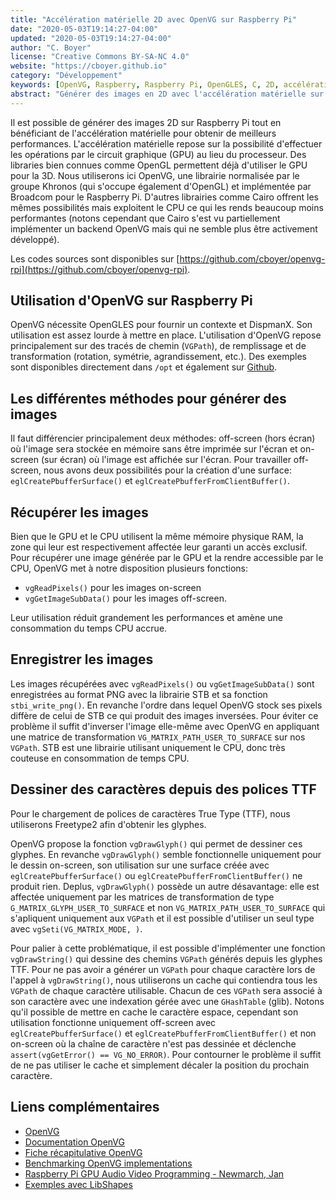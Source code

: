 ```yaml
---
title: "Accélération matérielle 2D avec OpenVG sur Raspberry Pi"
date: "2020-05-03T19:14:27-04:00"
updated: "2020-05-03T19:14:27-04:00"
author: "C. Boyer"
license: "Creative Commons BY-SA-NC 4.0"
website: "https://cboyer.github.io"
category: "Développement"
keywords: [OpenVG, Raspberry, Raspberry Pi, OpenGLES, C, 2D, accélération matérielle]
abstract: "Générer des images en 2D avec l'accélération matérielle sur Raspberry Pi via OpenVG."
---
```



Il est possible de générer des images 2D sur Raspberry Pi tout en bénéficiant de l'accélération matérielle pour obtenir de meilleurs performances.
L'accélération matérielle repose sur la possibilité d'effectuer les opérations par le circuit graphique (GPU) au lieu du processeur. 
Des libraries bien connues comme OpenGL permettent déjà d'utiliser le GPU pour la 3D. Nous utiliserons ici OpenVG, une librairie normalisée par le groupe Khronos (qui s'occupe également d'OpenGL) et implémentée par Broadcom pour le Raspberry Pi. D'autres librairies comme Cairo offrent les mêmes possibilités mais exploitent le CPU ce qui les rends beaucoup moins performantes (notons cependant que Cairo s'est vu partiellement implémenter un backend OpenVG mais qui ne semble plus être activement développé).

Les codes sources sont disponibles sur [https://github.com/cboyer/openvg-rpi](https://github.com/cboyer/openvg-rpi).


## Utilisation d'OpenVG sur Raspberry Pi

OpenVG nécessite OpenGLES pour fournir un contexte et DispmanX. Son utilisation est assez lourde à mettre en place.
L'utilisation d'OpenVG repose principalement sur des tracés de chemin (`VGPath`), de remplissage et de transformation (rotation, symétrie, agrandissement, etc.).
Des exemples sont disponibles directement dans `/opt` et également sur [Github](https://github.com/raspberrypi/firmware/tree/master/opt/vc/src/hello_pi/libs/vgfont).



## Les différentes méthodes pour générer des images

Il faut différencier principalement deux méthodes: off-screen (hors écran) où l'image sera stockée en mémoire sans être imprimée sur l'écran et on-screen (sur écran) où l'image est affichée sur l'écran.
Pour travailler off-screen, nous avons deux possibilités pour la création d'une surface: `eglCreatePbufferSurface()` et `eglCreatePbufferFromClientBuffer()`.


## Récupérer les images

Bien que le GPU et le CPU utilisent la même mémoire physique RAM, la zone qui leur est respectivement affectée leur garanti un accès exclusif.
Pour récupérer une image générée par le GPU et la rendre accessible par le CPU, OpenVG met à notre disposition plusieurs fonctions:

- `vgReadPixels()` pour les images on-screen
- `vgGetImageSubData()` pour les images off-screen.

Leur utilisation réduit grandement les performances et amène une consommation du temps CPU accrue.


## Enregistrer les images

Les images récupérées avec `vgReadPixels()` ou `vgGetImageSubData()` sont enregistrées au format PNG avec la librairie STB et sa fonction `stbi_write_png()`. En revanche l'ordre dans lequel OpenVG stock ses pixels diffère de celui de STB ce qui produit des images inversées. Pour éviter ce problème il suffit d'inverser l'image elle-même avec OpenVG en appliquant une matrice de transformation `VG_MATRIX_PATH_USER_TO_SURFACE` sur nos `VGPath`.
STB est une librairie utilisant uniquement le CPU, donc très couteuse en consommation de temps CPU.


## Dessiner des caractères depuis des polices TTF

Pour le chargement de polices de caractères True Type (TTF), nous utiliserons Freetype2 afin d'obtenir les glyphes.

OpenVG propose la fonction `vgDrawGlyph()` qui permet de dessiner ces glyphes.
En revanche `vgDrawGlyph()` semble fonctionnelle uniquement pour le dessin on-screen, son utilisation sur une surface créée avec `eglCreatePbufferSurface()` ou `eglCreatePbufferFromClientBuffer()` ne produit rien.
Deplus, `vgDrawGlyph()` possède un autre désavantage: elle est affectée uniquement par les matrices de transformation de type `G_MATRIX_GLYPH_USER_TO_SURFACE` et non `VG_MATRIX_PATH_USER_TO_SURFACE` qui s'apliquent uniquement aux `VGPath` et il est possible d'utiliser un seul type avec `vgSeti(VG_MATRIX_MODE, )`.

Pour palier à cette problématique, il est possible d'implémenter une fonction `vgDrawString()` qui dessine des chemins `VGPath` générés depuis les glyphes TTF. Pour ne pas avoir a générer un `VGPath` pour chaque caractère lors de l'appel à `vgDrawString()`, nous utiliserons un cache qui contiendra tous les `VGPath` de chaque caractère utilisable. Chacun de ces `VGPath` sera associé à son caractère avec une indexation gérée avec une `GHashTable` (glib).
Notons qu'il possible de mettre en cache le caractère espace, cependant son utilisation fonctionne uniquement off-screen avec `eglCreatePbufferSurface()` et `eglCreatePbufferFromClientBuffer()` et non on-screen où la chaîne de caractère n'est pas dessinée et déclenche `assert(vgGetError() == VG_NO_ERROR)`. Pour contourner le problème il suffit de ne pas utiliser le cache et simplement décaler la position du prochain caractère.


## Liens complémentaires

- [OpenVG](https://www.khronos.org/openvg/)
- [Documentation OpenVG](https://www.khronos.org/registry/OpenVG/specs/openvg-1.1.pdf)
- [Fiche récapitulative OpenVG](https://www.khronos.org/files/openvg-quick-reference-card.pdf)
- [Benchmarking OpenVG implementations](https://www.idi.ntnu.no/grupper/su/fordypningsprosjekt-2006/OpenVGReport_final.pdf)
- [Raspberry Pi GPU Audio Video Programming - Newmarch, Jan](https://www.leslibraires.ca/livres/raspberry-pi-gpu-audio-video-programming-jan-newmarch-9781484224717.html)
- [Exemples avec LibShapes](https://github.com/ajstarks/openvg/blob/master/libshapes.c)

